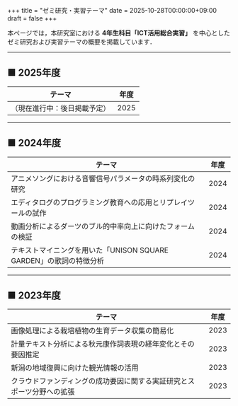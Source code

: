 +++
title = "ゼミ研究・実習テーマ"
date = 2025-10-28T00:00:00+09:00
draft = false
+++

本ページでは，本研究室における **4年生科目「ICT活用総合実習」** を中心とした  
ゼミ研究および実習テーマの概要を掲載しています．

---

## ■ 2025年度

| テーマ | 年度 |
|--------|------|
| （現在進行中：後日掲載予定） | 2025 |

---

## ■ 2024年度

| テーマ | 年度 |
|--------|------|
| アニメソングにおける音響信号パラメータの時系列変化の研究 | 2024 |
| エディタログのプログラミング教育への応用とリプレイツールの試作 | 2024 |
| 動画分析によるダーツのブル的中率向上に向けたフォームの検証 | 2024 |
| テキストマイニングを用いた「UNISON SQUARE GARDEN」の歌詞の特徴分析 | 2024 |

---

## ■ 2023年度

| テーマ | 年度 |
|--------|------|
| 画像処理による栽培植物の生育データ収集の簡易化 | 2023 |
| 計量テキスト分析による秋元康作詞表現の経年変化とその要因推定 | 2023 |
| 新潟の地域復興に向けた観光情報の活用 | 2023 |
| クラウドファンディングの成功要因に関する実証研究とスポーツ分野への拡張 | 2023 |

